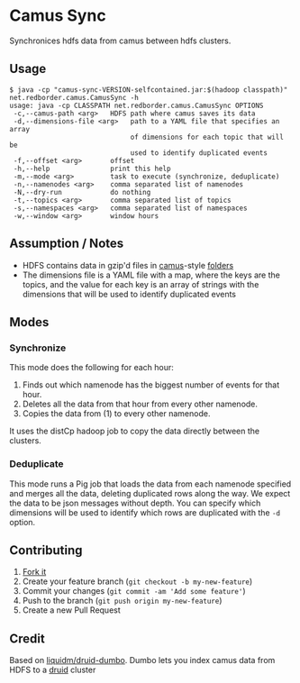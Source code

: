 # Camus Sync

Synchronices hdfs data from camus between hdfs clusters.

## Usage

```
$ java -cp "camus-sync-VERSION-selfcontained.jar:$(hadoop classpath)" net.redborder.camus.CamusSync -h
usage: java -cp CLASSPATH net.redborder.camus.CamusSync OPTIONS
 -c,--camus-path <arg>   HDFS path where camus saves its data
 -d,--dimensions-file <arg>   path to a YAML file that specifies an array
                              of dimensions for each topic that will be
                              used to identify duplicated events
 -f,--offset <arg>       offset
 -h,--help               print this help
 -m,--mode <arg>         task to execute (synchronize, deduplicate)
 -n,--namenodes <arg>    comma separated list of namenodes
 -N,--dry-run            do nothing
 -t,--topics <arg>       comma separated list of topics
 -s,--namespaces <arg>   comma separated list of namespaces
 -w,--window <arg>       window hours
```

## Assumption / Notes

* HDFS contains data in gzip'd files in [camus](https://github.com/linkedin/camus)-style [folders](https://github.com/liquidm/druid-dumbo/blob/master/lib/dumbo/firehose/hdfs.rb#L65)
* The dimensions file is a YAML file with a map, where the keys are the topics, and the value for each key is an
array of strings with the dimensions that will be used to identify duplicated events

## Modes

### Synchronize

This mode does the following for each hour:
1. Finds out which namenode has the biggest number of events for that hour.
2. Deletes all the data from that hour from every other namenode.
3. Copies the data from (1) to every other namenode.

It uses the distCp hadoop job to copy the data directly between the clusters.

### Deduplicate

This mode runs a Pig job that loads the data from each namenode specified and merges all the data, deleting
duplicated rows along the way. We expect the data to be json messages without depth. You can specify which
dimensions will be used to identify which rows are duplicated with the `-d` option.

## Contributing

1. [Fork it](https://github.com/redborder/camus-sync/fork)
2. Create your feature branch (`git checkout -b my-new-feature`)
3. Commit your changes (`git commit -am 'Add some feature'`)
4. Push to the branch (`git push origin my-new-feature`)
5. Create a new Pull Request

## Credit

Based on [liquidm/druid-dumbo](https://github.com/redborder/druid-dumbo).
Dumbo lets you index camus data from HDFS to a [druid](http://www.druid.io) cluster
